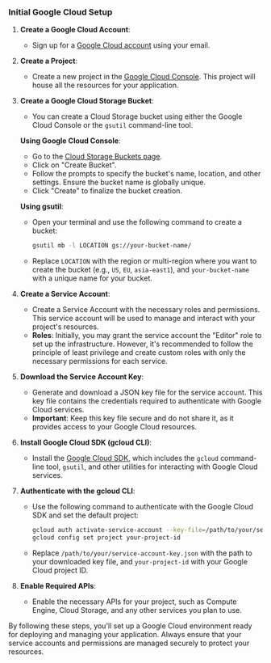 ### **Initial Google Cloud Setup**

1. **Create a Google Cloud Account**:
   - Sign up for a [Google Cloud account](https://cloud.google.com/gcp?hl=en) using your email.

2. **Create a Project**:
   - Create a new project in the [Google Cloud Console](https://console.cloud.google.com/). This project will house all the resources for your application.

3. **Create a Google Cloud Storage Bucket**:
   - You can create a Cloud Storage bucket using either the Google Cloud Console or the `gsutil` command-line tool.

   **Using Google Cloud Console**:
   - Go to the [Cloud Storage Buckets page](https://console.cloud.google.com/storage/browser).
   - Click on "Create Bucket".
   - Follow the prompts to specify the bucket's name, location, and other settings. Ensure the bucket name is globally unique.
   - Click "Create" to finalize the bucket creation.

   **Using gsutil**:
   - Open your terminal and use the following command to create a bucket:
     ```bash
     gsutil mb -l LOCATION gs://your-bucket-name/
     ```
   - Replace `LOCATION` with the region or multi-region where you want to create the bucket (e.g., `US`, `EU`, `asia-east1`), and `your-bucket-name` with a unique name for your bucket.

4. **Create a Service Account**:
   - Create a Service Account with the necessary roles and permissions. This service account will be used to manage and interact with your project's resources.
   - **Roles**: Initially, you may grant the service account the "Editor" role to set up the infrastructure. However, it's recommended to follow the principle of least privilege and create custom roles with only the necessary permissions for each service.

5. **Download the Service Account Key**:
   - Generate and download a JSON key file for the service account. This key file contains the credentials required to authenticate with Google Cloud services.
   - **Important**: Keep this key file secure and do not share it, as it provides access to your Google Cloud resources.

6. **Install Google Cloud SDK (gcloud CLI)**:
   - Install the [Google Cloud SDK](https://cloud.google.com/sdk), which includes the `gcloud` command-line tool, `gsutil`, and other utilities for interacting with Google Cloud services.

7. **Authenticate with the gcloud CLI**:
   - Use the following command to authenticate with the Google Cloud SDK and set the default project:
     ```bash
     gcloud auth activate-service-account --key-file=/path/to/your/service-account-key.json
     gcloud config set project your-project-id
     ```
   - Replace `/path/to/your/service-account-key.json` with the path to your downloaded key file, and `your-project-id` with your Google Cloud project ID.

8. **Enable Required APIs**:
   - Enable the necessary APIs for your project, such as Compute Engine, Cloud Storage, and any other services you plan to use.

By following these steps, you'll set up a Google Cloud environment ready for deploying and managing your application. Always ensure that your service accounts and permissions are managed securely to protect your resources.